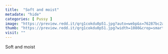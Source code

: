 ```yaml
---
title:  "Soft and moist"
metadate: "hide"
categories: [ Pussy ]
image: "https://preview.redd.it/qrg1cokdu0p51.jpg?auto=webp&s=76287bc2a0764d72715459d64ec17d4fa3008ace"
thumb: "https://preview.redd.it/qrg1cokdu0p51.jpg?width=1080&crop=smart&auto=webp&s=86e34974688e63223b4466149210803f597c6946"
visit: ""
---
```

Soft and moist
